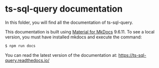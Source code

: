 # ts-sql-query documentation

In this folder, you will find all the documentation of ts-sql-query. 

This documentation is built using [Material for MkDocs](https://squidfunk.github.io/mkdocs-material/) 9.6.11. To see a local version, you must have installed mkdocs and execute the command:

```sh
$ npm run docs
```

You can read the latest version of the documentation at: https://ts-sql-query.readthedocs.io/ 
